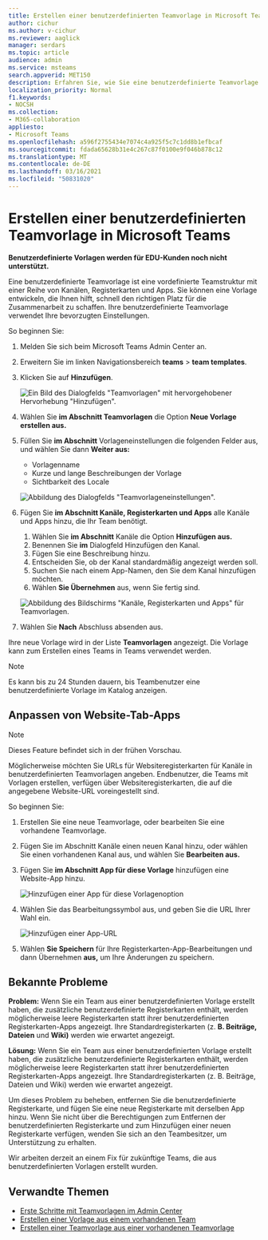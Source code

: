 ```yaml
---
title: Erstellen einer benutzerdefinierten Teamvorlage in Microsoft Teams
author: cichur
ms.author: v-cichur
ms.reviewer: aaglick
manager: serdars
ms.topic: article
audience: admin
ms.service: msteams
search.appverid: MET150
description: Erfahren Sie, wie Sie eine benutzerdefinierte Teamvorlage in Microsoft Teams erstellen.
localization_priority: Normal
f1.keywords:
- NOCSH
ms.collection:
- M365-collaboration
appliesto:
- Microsoft Teams
ms.openlocfilehash: a596f2755434e7074c4a925f5c7c1dd8b1efbcaf
ms.sourcegitcommit: fdada65628b31e4c267c87f0100e9f046b878c12
ms.translationtype: MT
ms.contentlocale: de-DE
ms.lasthandoff: 03/16/2021
ms.locfileid: "50831020"
---
```

# <a name="create-a-custom-team-template-in-microsoft-teams"></a>Erstellen einer benutzerdefinierten Teamvorlage in Microsoft Teams

**Benutzerdefinierte Vorlagen werden für EDU-Kunden noch nicht unterstützt.**

Eine benutzerdefinierte Teamvorlage ist eine vordefinierte Teamstruktur mit einer Reihe von Kanälen, Registerkarten und Apps. Sie können eine Vorlage entwickeln, die Ihnen hilft, schnell den richtigen Platz für die Zusammenarbeit zu schaffen. Ihre benutzerdefinierte Teamvorlage verwendet Ihre bevorzugten Einstellungen.  

So beginnen Sie:

1. Melden Sie sich beim Microsoft Teams Admin Center an.

2. Erweitern Sie im linken Navigationsbereich **teams**  >  **team templates**.

3. Klicken Sie auf **Hinzufügen**.

    ![Ein Bild des Dialogfelds "Teamvorlagen" mit hervorgehobener Hervorhebung "Hinzufügen".](media/team-templates-new.png)

4. Wählen Sie **im Abschnitt Teamvorlagen** die Option **Neue Vorlage erstellen aus.**

5. Füllen Sie **im Abschnitt** Vorlageneinstellungen die folgenden Felder aus, und wählen Sie dann **Weiter aus:**
    - Vorlagenname
    - Kurze und lange Beschreibungen der Vorlage
    - Sichtbarkeit des Locale  

    ![Abbildung des Dialogfelds "Teamvorlageneinstellungen".](media/template-add-a-name.png)

6. Fügen Sie **im Abschnitt Kanäle, Registerkarten und Apps** alle Kanäle und Apps hinzu, die Ihr Team benötigt.

    1. Wählen Sie **im Abschnitt** Kanäle die Option **Hinzufügen aus.**
    2. Benennen Sie **im** Dialogfeld Hinzufügen den Kanal.
    3. Fügen Sie eine Beschreibung hinzu.
    4. Entscheiden Sie, ob der Kanal standardmäßig angezeigt werden soll.
    5. Suchen Sie nach einem App-Namen, den Sie dem Kanal hinzufügen möchten.
    6. Wählen **Sie Übernehmen** aus, wenn Sie fertig sind.

    ![Abbildung des Bildschirms "Kanäle, Registerkarten und Apps" für Teamvorlagen.](media/template-channels-tabs-apps.png)

8. Wählen Sie **Nach** Abschluss absenden aus.

Ihre neue Vorlage wird in der Liste **Teamvorlagen** angezeigt. Die Vorlage kann zum Erstellen eines Teams in Teams verwendet werden.

> [!Note]
> Es kann bis zu 24 Stunden dauern, bis Teambenutzer eine benutzerdefinierte Vorlage im Katalog anzeigen.

## <a name="customizing-website-tab-apps"></a>Anpassen von Website-Tab-Apps

> [!Note]
> Dieses Feature befindet sich in der frühen Vorschau.

Möglicherweise möchten Sie URLs für Websiteregisterkarten für Kanäle in benutzerdefinierten Teamvorlagen angeben. Endbenutzer, die Teams mit Vorlagen erstellen, verfügen über Websiteregisterkarten, die auf die angegebene Website-URL voreingestellt sind.

So beginnen Sie:

1. Erstellen Sie eine neue Teamvorlage, oder bearbeiten Sie eine vorhandene Teamvorlage.

2. Fügen Sie im Abschnitt Kanäle einen neuen Kanal hinzu, oder wählen Sie einen vorhandenen Kanal aus, und wählen Sie **Bearbeiten aus.**

3. Fügen Sie **im Abschnitt App für diese Vorlage** hinzufügen eine Website-App hinzu.

    ![Hinzufügen einer App für diese Vorlagenoption](media/add-an-app-template.png)

4. Wählen Sie das Bearbeitungssymbol aus, und geben Sie die URL Ihrer Wahl ein.

    ![Hinzufügen einer App-URL](media/add-url-app-template.png)

5. Wählen **Sie Speichern** für Ihre Registerkarten-App-Bearbeitungen und dann Übernehmen **aus,** um Ihre Änderungen zu speichern.

## <a name="known-issues"></a>Bekannte Probleme

**Problem:** Wenn Sie ein Team aus einer benutzerdefinierten Vorlage erstellt haben, die zusätzliche benutzerdefinierte Registerkarten enthält, werden möglicherweise leere Registerkarten statt ihrer benutzerdefinierten Registerkarten-Apps angezeigt. Ihre Standardregisterkarten (z. **B. Beiträge,** **Dateien** und **Wiki)** werden wie erwartet angezeigt.

**Lösung:** Wenn Sie ein Team aus einer benutzerdefinierten Vorlage erstellt haben, die zusätzliche benutzerdefinierte Registerkarten enthält, werden möglicherweise leere Registerkarten statt ihrer benutzerdefinierten Registerkarten-Apps angezeigt. Ihre Standardregisterkarten (z. B. Beiträge, Dateien und Wiki) werden wie erwartet angezeigt.

Um dieses Problem zu beheben, entfernen Sie die benutzerdefinierte Registerkarte, und fügen Sie eine neue Registerkarte mit derselben App hinzu. Wenn Sie nicht über die Berechtigungen zum Entfernen der benutzerdefinierten Registerkarte und zum Hinzufügen einer neuen Registerkarte verfügen, wenden Sie sich an den Teambesitzer, um Unterstützung zu erhalten.

Wir arbeiten derzeit an einem Fix für zukünftige Teams, die aus benutzerdefinierten Vorlagen erstellt wurden.

## <a name="related-topics"></a>Verwandte Themen

- [Erste Schritte mit Teamvorlagen im Admin Center](get-started-with-teams-templates-in-the-admin-console.md)
- [Erstellen einer Vorlage aus einem vorhandenen Team](create-template-from-existing-team.md)
- [Erstellen einer Teamvorlage aus einer vorhandenen Teamvorlage](create-template-from-existing-template.md)
